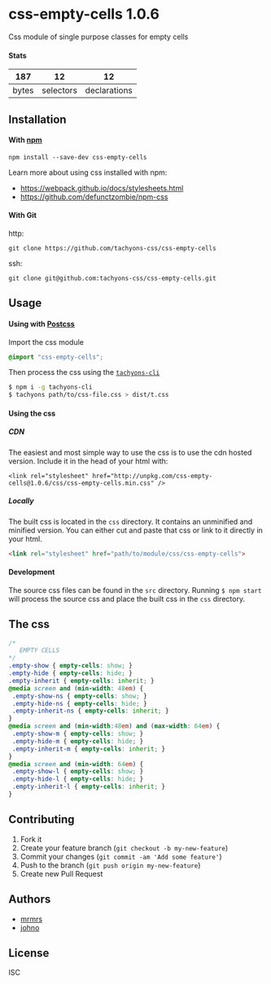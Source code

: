 # css-empty-cells 1.0.6

Css module of single purpose classes for empty cells

#### Stats

187 | 12 | 12
---|---|---
bytes | selectors | declarations

## Installation

#### With [npm](https://npmjs.com)

```
npm install --save-dev css-empty-cells
```

Learn more about using css installed with npm:
* https://webpack.github.io/docs/stylesheets.html
* https://github.com/defunctzombie/npm-css

#### With Git

http:
```
git clone https://github.com/tachyons-css/css-empty-cells
```

ssh:
```
git clone git@github.com:tachyons-css/css-empty-cells.git
```

## Usage

#### Using with [Postcss](https://github.com/postcss/postcss)

Import the css module

```css
@import "css-empty-cells";
```

Then process the css using the [`tachyons-cli`](https://github.com/tachyons-css/tachyons-cli)

```sh
$ npm i -g tachyons-cli
$ tachyons path/to/css-file.css > dist/t.css
```

#### Using the css

##### CDN
The easiest and most simple way to use the css is to use the cdn hosted version. Include it in the head of your html with:

```
<link rel="stylesheet" href="http://unpkg.com/css-empty-cells@1.0.6/css/css-empty-cells.min.css" />
```

##### Locally
The built css is located in the `css` directory. It contains an unminified and minified version.
You can either cut and paste that css or link to it directly in your html.

```html
<link rel="stylesheet" href="path/to/module/css/css-empty-cells">
```

#### Development

The source css files can be found in the `src` directory.
Running `$ npm start` will process the source css and place the built css in the `css` directory.

## The css

```css
/*
   EMPTY CELLS
*/
.empty-show { empty-cells: show; }
.empty-hide { empty-cells: hide; }
.empty-inherit { empty-cells: inherit; }
@media screen and (min-width: 48em) {
 .empty-show-ns { empty-cells: show; }
 .empty-hide-ns { empty-cells: hide; }
 .empty-inherit-ns { empty-cells: inherit; }
}
@media screen and (min-width:48em) and (max-width: 64em) {
 .empty-show-m { empty-cells: show; }
 .empty-hide-m { empty-cells: hide; }
 .empty-inherit-m { empty-cells: inherit; }
}
@media screen and (min-width: 64em) {
 .empty-show-l { empty-cells: show; }
 .empty-hide-l { empty-cells: hide; }
 .empty-inherit-l { empty-cells: inherit; }
}
```

## Contributing

1. Fork it
2. Create your feature branch (`git checkout -b my-new-feature`)
3. Commit your changes (`git commit -am 'Add some feature'`)
4. Push to the branch (`git push origin my-new-feature`)
5. Create new Pull Request

## Authors

* [mrmrs](http://mrmrs.io)
* [johno](http://johnotander.com)

## License

ISC

